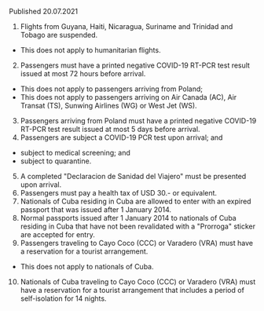 Published 20.07.2021
1. Flights from Guyana, Haiti, Nicaragua, Suriname and Trinidad and Tobago are suspended.
- This does not apply to humanitarian flights.
2. Passengers must have a printed negative COVID-19 RT-PCR test result issued at most 72 hours before arrival.
- This does not apply to passengers arriving from Poland;
- This does not apply to passengers arriving on Air Canada (AC), Air Transat (TS), Sunwing Airlines (WG) or West Jet (WS).
3. Passengers arriving from Poland must have a printed negative COVID-19 RT-PCR test result issued at most 5 days before arrival.
4. Passengers are subject a COVID-19 PCR test upon arrival; and
- subject to medical screening; and
- subject to quarantine.
5. A completed "Declaracion de Sanidad del Viajero" must be presented upon arrival.
6. Passengers must pay a health tax of USD 30.- or equivalent.
7. Nationals of Cuba residing in Cuba are allowed to enter with an expired passport that was issued after 1 January 2014.
8. Normal passports issued after 1 January 2014 to nationals of Cuba residing in Cuba that have not been revalidated with a "Prorroga" sticker are accepted for entry.
9. Passengers traveling to Cayo Coco (CCC) or Varadero (VRA) must have a reservation for a tourist arrangement.
- This does not apply to nationals of Cuba.
10. Nationals of Cuba traveling to Cayo Coco (CCC) or Varadero (VRA) must have a reservation for a tourist arrangement that includes a period of self-isolation for 14 nights.